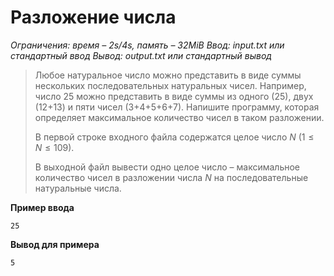 # Разложение числа

*Ограничения: время – 2s/4s, память – 32MiB Ввод: input.txt или стандартный ввод Вывод: output.txt или стандартный вывод*

> Любое натуральное число можно представить в виде суммы нескольких последовательных натуральных чисел. Например, число 25 можно представить в виде суммы из одного (25), двух (12+13) и пяти чисел (3+4+5+6+7). Напишите программу, которая определяет максимальное количество чисел в таком разложении.
>
> В первой строке входного файла содержатся целое число $N$ $(1 ≤ N ≤ 109)$.
>
> В выходной файл вывести одно целое число – максимальное количество чисел в разложении числа $N$ на последовательные натуральные числа.

**Пример ввода**
```
25
```
**Вывод для примера**
```
5
```
